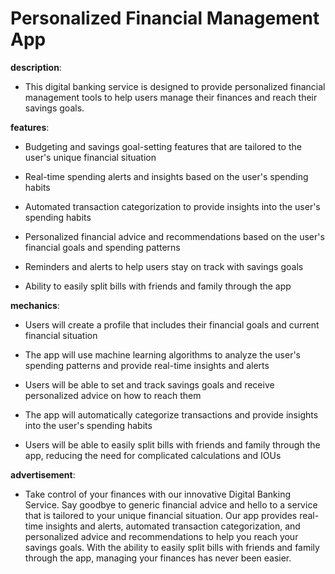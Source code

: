 # Personalized Financial Management App

**description**: 

- This digital banking service is designed to provide personalized financial management tools to help users manage their finances and reach their savings goals. 

**features**: 

- Budgeting and savings goal-setting features that are tailored to the user's unique financial situation

- Real-time spending alerts and insights based on the user's spending habits

- Automated transaction categorization to provide insights into the user's spending habits

- Personalized financial advice and recommendations based on the user's financial goals and spending patterns

- Reminders and alerts to help users stay on track with savings goals

- Ability to easily split bills with friends and family through the app

**mechanics**: 

- Users will create a profile that includes their financial goals and current financial situation

- The app will use machine learning algorithms to analyze the user's spending patterns and provide real-time insights and alerts

- Users will be able to set and track savings goals and receive personalized advice on how to reach them

- The app will automatically categorize transactions and provide insights into the user's spending habits

- Users will be able to easily split bills with friends and family through the app, reducing the need for complicated calculations and IOUs

**advertisement**: 

- Take control of your finances with our innovative Digital Banking Service. Say goodbye to generic financial advice and hello to a service that is tailored to your unique financial situation. Our app provides real-time insights and alerts, automated transaction categorization, and personalized advice and recommendations to help you reach your savings goals. With the ability to easily split bills with friends and family through the app, managing your finances has never been easier.

